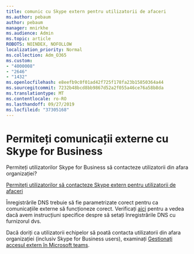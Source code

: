 ```yaml
---
title: comunic cu Skype extern pentru utilizatorii de afaceri
ms.author: pebaum
author: pebaum
manager: mnirkhe
ms.audience: Admin
ms.topic: article
ROBOTS: NOINDEX, NOFOLLOW
localization_priority: Normal
ms.collection: Adm_O365
ms.custom:
- "4000008"
- "2646"
- "1432"
ms.openlocfilehash: e8eefb9c0f01ad42f725f178fa23b15850364a44
ms.sourcegitcommit: 7232b48bcd8bb9867d52a2f055a46ce76a58b8da
ms.translationtype: MT
ms.contentlocale: ro-RO
ms.lasthandoff: 09/27/2019
ms.locfileid: "37305168"
---
```

# <a name="allow-external-communications-with-skype-for-business"></a>Permiteți comunicații externe cu Skype for Business 

Permiteți utilizatorilor Skype for Business să contacteze utilizatorii din afara organizației? 

[Permiteți utilizatorilor să contacteze Skype extern pentru utilizatorii de afaceri](https://docs.microsoft.com/skypeforbusiness/set-up-skype-for-business-online/allow-users-to-contact-external-skype-for-business-users)

Înregistrările DNS trebuie să fie parametrizate corect pentru ca comunicațiile externe să funcționeze corect. Verificați [aici](https://docs.microsoft.com/office365/admin/get-help-with-domains/set-up-your-domain-host-specific-instructions?view=o365-worldwide) pentru a vedea dacă avem instrucțiuni specifice despre să setați înregistrările DNS cu furnizorul dvs. 

Dacă doriți ca utilizatorii echipelor să poată contacta utilizatorii din afara organizației (inclusiv Skype for Business users), examinați [Gestionați accesul extern în Microsoft teams](https://docs.microsoft.com/microsoftteams/let-your-teams-users-communicate-with-other-people). 
